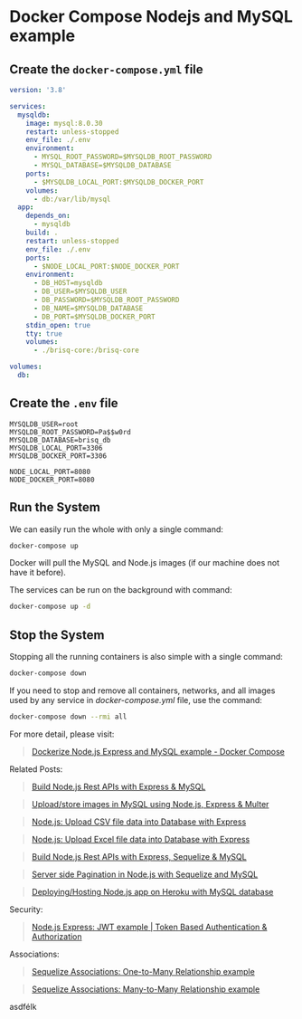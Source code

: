 # Docker Compose Nodejs and MySQL example

## Create the `docker-compose.yml` file

```yml
version: '3.8'

services:
  mysqldb:
    image: mysql:8.0.30
    restart: unless-stopped
    env_file: ./.env
    environment:
      - MYSQL_ROOT_PASSWORD=$MYSQLDB_ROOT_PASSWORD
      - MYSQL_DATABASE=$MYSQLDB_DATABASE
    ports:
      - $MYSQLDB_LOCAL_PORT:$MYSQLDB_DOCKER_PORT
    volumes:
      - db:/var/lib/mysql
  app:
    depends_on:
      - mysqldb
    build: .
    restart: unless-stopped
    env_file: ./.env
    ports:
      - $NODE_LOCAL_PORT:$NODE_DOCKER_PORT
    environment:
      - DB_HOST=mysqldb
      - DB_USER=$MYSQLDB_USER
      - DB_PASSWORD=$MYSQLDB_ROOT_PASSWORD
      - DB_NAME=$MYSQLDB_DATABASE
      - DB_PORT=$MYSQLDB_DOCKER_PORT
    stdin_open: true
    tty: true
    volumes:
      - ./brisq-core:/brisq-core

volumes:
  db:
```

## Create the `.env` file

```text
MYSQLDB_USER=root
MYSQLDB_ROOT_PASSWORD=Pa$$w0rd
MYSQLDB_DATABASE=brisq_db
MYSQLDB_LOCAL_PORT=3306
MYSQLDB_DOCKER_PORT=3306

NODE_LOCAL_PORT=8080
NODE_DOCKER_PORT=8080
```

## Run the System

We can easily run the whole with only a single command:

```bash
docker-compose up
```

Docker will pull the MySQL and Node.js images (if our machine does not have it before).

The services can be run on the background with command:

```bash
docker-compose up -d
```

## Stop the System

Stopping all the running containers is also simple with a single command:

```bash
docker-compose down
```

If you need to stop and remove all containers, networks, and all images used by any service in <em>docker-compose.yml</em> file, use the command:

```bash
docker-compose down --rmi all
```

For more detail, please visit:
> [Dockerize Node.js Express and MySQL example - Docker Compose](https://www.bezkoder.com/docker-compose-nodejs-mysql/)

Related Posts:
> [Build Node.js Rest APIs with Express & MySQL](https://www.bezkoder.com/node-js-rest-api-express-mysql/)

> [Upload/store images in MySQL using Node.js, Express & Multer](https://www.bezkoder.com/node-js-upload-image-mysql/)

> [Node.js: Upload CSV file data into Database with Express](https://bezkoder.com/node-js-upload-csv-file-database/)

> [Node.js: Upload Excel file data into Database with Express](https://www.bezkoder.com/node-js-upload-excel-file-database/)

> [Build Node.js Rest APIs with Express, Sequelize & MySQL](https://bezkoder.com/node-js-express-sequelize-mysql/)

> [Server side Pagination in Node.js with Sequelize and MySQL](https://bezkoder.com/node-js-sequelize-pagination-mysql/)

> [Deploying/Hosting Node.js app on Heroku with MySQL database](https://bezkoder.com/deploy-node-js-app-heroku-cleardb-mysql/)

Security:
> [Node.js Express: JWT example | Token Based Authentication & Authorization](https://bezkoder.com/node-js-jwt-authentication-mysql/)

Associations:
> [Sequelize Associations: One-to-Many Relationship example](https://bezkoder.com/sequelize-associate-one-to-many/)

> [Sequelize Associations: Many-to-Many Relationship example](https://bezkoder.com/sequelize-associate-many-to-many/)

asdfélk
